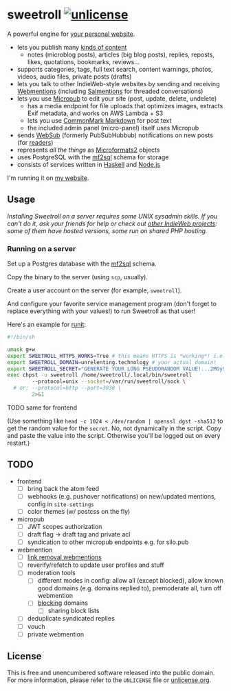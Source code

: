 # sweetroll [![unlicense](https://img.shields.io/badge/un-license-green.svg?style=flat)](http://unlicense.org)

A powerful engine for [your personal website].

- lets you publish many [kinds of content]
	- notes (microblog posts), articles (big blog posts), replies, reposts, likes, quotations, bookmarks, reviews…
- supports categories, tags, full text search, content warnings, photos, videos, audio files, private posts (drafts)
- lets you talk to other IndieWeb-style websites by sending and receiving [Webmentions] (including [Salmentions] for threaded conversations)
- lets you use [Micropub] to edit your site (post, update, delete, undelete)
  - has a media endpoint for file uploads that optimizes images, extracts Exif metadata, and works on AWS Lambda + S3
  - lets you use [CommonMark Markdown] for post text
  - the included admin panel (micro-panel) itself uses Micropub
- sends [WebSub] \(formerly PubSubHubbub) notifications on new posts (for [readers])
- represents *all the things* as [Microformats2] objects
- uses PostgreSQL with the [mf2sql] schema for storage
- consists of services written in [Haskell] and [Node.js]

I'm running it on [my website](https://unrelenting.technology).

[your personal website]: https://indieweb.org
[kinds of content]: https://indieweb.org/posts
[CommonMark Markdown]: http://commonmark.org
[Haskell]: https://www.haskell.org
[Node.js]: https://nodejs.org/en/

[Microformats2]: http://microformats.org/wiki/microformats2
[Micropub]: https://indieweb.org/micropub
[Webmentions]: https://indieweb.org/webmention
[Salmentions]: https://indieweb.org/Salmention
[WebSub]: https://indieweb.org/WebSub
[readers]: https://indieweb.org/readers

## Usage

*Installing Sweetroll on a server requires some UNIX sysadmin skills. If you can't do it, ask your friends for help or check out [other IndieWeb projects](https://indieweb.org/projects): some of them have hosted versions, some run on shared PHP hosting.*

### Running on a server

Set up a Postgres database with the [mf2sql] schema.

Copy the binary to the server (using `scp`, usually).

Create a user account on the server (for example, `sweetroll`).

And configure your favorite service management program (don't forget to replace everything with your values!) to run Sweetroll as that user!

Here's an example for [runit](http://smarden.org/runit/index.html):

```bash
#!/bin/sh

umask g+w
export SWEETROLL_HTTPS_WORKS=True # this means HTTPS is *working*! i.e. you have it set up on your reverse proxy!
export SWEETROLL_DOMAIN=unrelenting.technology # your actual domain!
export SWEETROLL_SECRET="GENERATE YOUR LONG PSEUDORANDOM VALUE!...2MGy9ZkKgzexRpd7vl8" 
exec chpst -u sweetroll /home/sweetroll/.local/bin/sweetroll
        --protocol=unix --socket=/var/run/sweetroll/sock \
  # or: --protocol=http --port=3030 \
        2>&1
```

TODO same for frontend

(Use something like `head -c 1024 < /dev/random | openssl dgst -sha512` to get the random value for the `secret`. No, not dynamically in the script. Copy and paste the value into the script. Otherwise you'll be logged out on every restart.)

## TODO

- frontend
  - [ ] bring back the atom feed
  - [ ] webhooks (e.g. pushover notifications) on new/updated mentions, config in `site-settings`
  - [ ] color themes (w/ postcss on the fly)
- micropub
  - [ ] JWT scopes authorization
  - [ ] draft flag → draft tag and private acl
  - [ ] syndication to other micropub endpoints e.g. for silo.pub
- webmention
  - [ ] [link removal webmentions](https://webmention.rocks/update/2)
  - [ ] reverify/refetch to update user profiles and stuff
  - [ ] moderation tools
    - [ ] different modes in config: allow all (except blocked), allow known good domains (e.g. domains replied to), premoderate all, turn off webmention
    - [ ] [blocking](https://indieweb.org/block) domains
      - [ ] sharing block lists
  - [ ] deduplicate syndicated replies
  - [ ] vouch
  - [ ] private webmention

## License

This is free and unencumbered software released into the public domain.  
For more information, please refer to the `UNLICENSE` file or [unlicense.org](http://unlicense.org).

[mf2sql]: https://github.com/myfreeweb/mf2sql
